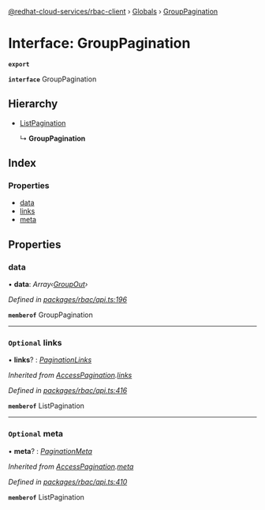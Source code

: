[@redhat-cloud-services/rbac-client](../README.md) › [Globals](../globals.md) › [GroupPagination](grouppagination.md)

# Interface: GroupPagination

**`export`** 

**`interface`** GroupPagination

## Hierarchy

* [ListPagination](listpagination.md)

  ↳ **GroupPagination**

## Index

### Properties

* [data](grouppagination.md#data)
* [links](grouppagination.md#optional-links)
* [meta](grouppagination.md#optional-meta)

## Properties

###  data

• **data**: *Array‹[GroupOut](groupout.md)›*

*Defined in [packages/rbac/api.ts:196](https://github.com/RedHatInsights/javascript-clients/blob/master/packages/rbac/api.ts#L196)*

**`memberof`** GroupPagination

___

### `Optional` links

• **links**? : *[PaginationLinks](paginationlinks.md)*

*Inherited from [AccessPagination](accesspagination.md).[links](accesspagination.md#optional-links)*

*Defined in [packages/rbac/api.ts:416](https://github.com/RedHatInsights/javascript-clients/blob/master/packages/rbac/api.ts#L416)*

**`memberof`** ListPagination

___

### `Optional` meta

• **meta**? : *[PaginationMeta](paginationmeta.md)*

*Inherited from [AccessPagination](accesspagination.md).[meta](accesspagination.md#optional-meta)*

*Defined in [packages/rbac/api.ts:410](https://github.com/RedHatInsights/javascript-clients/blob/master/packages/rbac/api.ts#L410)*

**`memberof`** ListPagination
